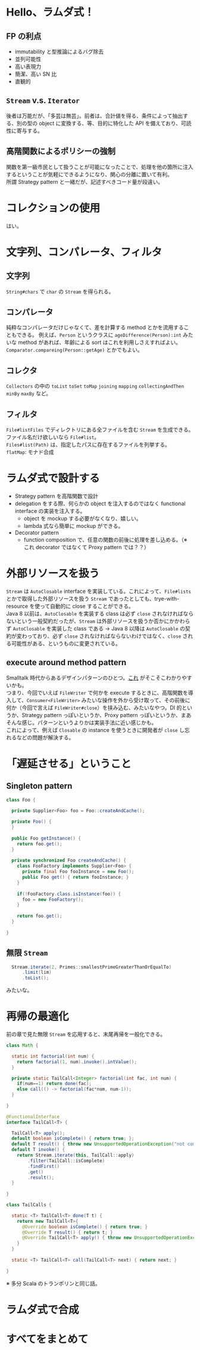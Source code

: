 # Hello、ラムダ式！
## FP の利点
- immutability と型推論によるバグ除去
- 並列可能性
- 高い表現力
- 簡潔、高い SN 比
- 直観的

## `Stream` v.s. `Iterator`
後者は万能だが、「多芸は無芸」。前者は、合計値を得る、条件によって抽出する、別の型の object に変換する、等、目的に特化した API を備えており、可読性に寄与する。

## 高階関数によるポリシーの強制
関数を第一級市民として扱うことが可能になったことで、処理を他の箇所に注入するということが気軽にできるようになり、関心の分離に置いて有利。  
所謂 Strategy pattern と一緒だが、記述すべきコード量が段違い。

# コレクションの使用
はい。
# 文字列、コンパレータ、フィルタ
## 文字列
`String#chars` で `char` の `Stream` を得られる。
## コンパレータ
純粋なコンパレータだけじゃなくて、差を計算する method とかを流用することもできる。
例えば、`Person` というクラスに `ageDifference(Person):int` みたいな method があれば、年齢による sort はこれを利用しさえすればよい。
`Comparator.compareing(Person::getAge)` とかでもよい。
## コレクタ
`Collectors` の中の `toList` `toSet` `toMap` `joining` `mapping` `collectingAndThen` `minBy` `maxBy` など。
## フィルタ
`File#listFiles` でディレクトリにある全ファイルを含む `Stream` を生成できる。ファイル名だけ欲しいなら `File#list`。  
`Files#list(Path)` は、指定したパスに存在するファイルを列挙する。  
`flatMap`: モナド合成
# ラムダ式で設計する
- Strategy pattern を高階関数で設計
- delegation をする際、何らかの object を注入するのではなく functional interface の実装を注入する。
  - object を mockup する必要がなくなり、嬉しい。
  - lambda 式なら簡単に mockup ができる。
- Decorator pattern
  - function composition で、任意の関数の前後に処理を差し込める。（※ これ decorator ではなくて Proxy pattern では？？）

# 外部リソースを扱う
`Stream` は `AutoClosable` interface を実装している。これによって、`File#lists` とかで取得した外部リソースを扱う `Stream` であったとしても、trye-with-resource を使って自動的に close することができる。  
Java 8 以前は、`AutoClosable` を実装する class は必ず `close` されなければならないという一般契約だったが、`Stream` は外部リソースを扱うか否かにかかわらず `AutoClosable` を実装した class である -> Java 8 以降は `AutoClosable` の契約が変わっており、必ず `close` されなければならないわけではなく、`close` される可能性がある、というものに変更されている。
## execute around method pattern
Smalltalk 時代からあるデザインパターンのひとつ。[これ](https://www.dontpanicblog.co.uk/2020/11/28/execute-around-idiom-in-java/) がそこそこわかりやすいかも。  
つまり、今回でいえば `FileWriter` で何かを execute するときに、高階関数を導入して、`Consumer<FileWriter>` みたいな操作を外から受け取って、その前後に何か（今回で言えば `FileWriter#close`）を挟み込む、みたいなやつ。DI 的というか、Strategy pattern っぽいというか、Proxy pattern っぽいというか、まあそんな感じ。パターンというよりかは実装手法に近い感じかも。  
これによって、例えば `Closable` の instance を使うときに開発者が `close` し忘れるなどの問題が解決する。
# 「遅延させる」ということ
## Singleton pattern
```java
class Foo {

  private Supplier<Foo> foo = Foo::createAndCache();
  
  private Foo() {
  }
  
  public Foo getInstance() {
    return foo.get();
  }
  
  private synchronized Foo createAndCache() {
    class FooFactory implements Supplier<Foo> {
      private final Foo fooInstance = new Foo();
      public Foo get() { return fooInstance; }
    }
    
    if(!FooFactory.class.isInstance(foo)) {
      foo = new FooFactory();
    }
    
    return foo.get();
  }
  
}
```
## 無限 `Stream`
```java
  Stream.iterate(2, Primes::smallestPrimeGreaterThanOrEqualTo)
      .limit(lim)
      .toList();
```
みたいな。
# 再帰の最適化
前の章で見た無限 `Stream` を応用すると、末尾再帰を一般化できる。
```java
class Math {

  static int factorial(int num) {
    return factorial(1, num).invoke().intValue();
  }

  private static TailCall<Integer> factorial(int fac, int num) {
    if(num==1) return done(fac);
    else call(() -> factorial(fac*num, num-1));
  }
  
}
```
```java
@FunctionalInterface
interface TailCall<T> {

  TailCall<T> apply();
  default boolean isComplete() { return true; };
  default T result() { throw new UnsupportedOperationException("not complete"); }
  default T invoke() {
    return Stream.iterate(this, TailCall::apply)
        .filter(TailCall::isComplete)
        .findFirst()
        .get()
        .result();
  }
  
}
```
```java
class TailCalls {

  static <T> TailCall<T> done(T t) {
    return new TailCall<T>{
      @Override boolean isComplete() { return true; }
      @Override T result() { return t; }
      @Override TailCall<T> apply() { throw new UnsupportedOperationException("already complete"); }
    }
  }
  
  static <T> TailCall<T> call(TailCall<T> next) { return next; }
  
}
```
※ 多分 Scala のトランポリンと同じ話。
# ラムダ式で合成
# すべてをまとめて

